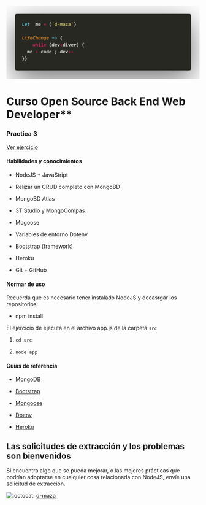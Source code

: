 ﻿﻿![Logo](https://github.com/d-maza/PC3-CRUD-NODE-MONGODB/blob/main/doc/code.png)

  
  

# Curso Open Source Back End Web Developer**

  

### Practica 3

 [Ver ejercicio ](https://app-dmaza.herokuapp.com/)

  
#### Habilidades y conocimientos


- NodeJS + JavaStript

- Relizar un CRUD completo con MongoBD

- MongoBD Atlas

- 3T Studio y MongoCompas

- Mogoose

- Variables de entorno Dotenv

- Bootstrap (framework)

- Heroku 

- Git + GitHub

  

#### Normar de uso

Recuerda que es necesario tener instalado NodeJS y decasrgar los repositorios:

  

- npm install

  

El ejercicio de ejecuta en el archivo app.js de la carpeta:`src`

  

1.  `cd src`

2.  `node app`
 
#### Guías de referencia

- [MongoDB](https://www.mongodb.com/docs/v6.0/introduction/)

- [Bootstrap](https://getbootstrap.com/)

- [Mongoose](https://mongoosejs.com/)

- [Doenv](https://www.npmjs.com/package/dotenv)

- [Heroku](https://id.heroku.com/login)

  

## Las solicitudes de extracción y los problemas son bienvenidos

  

Si encuentra algo que se pueda mejorar, o las mejores prácticas que podrían adoptarse en cualquier cosa relacionada con NodeJS, envíe una solicitud de extracción.

  

![:octocat:](https://github.githubassets.com/images/icons/emoji/octocat.png  ":octocat:") [d-maza](https://github.com/d-maza)
